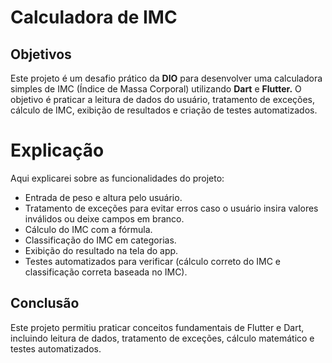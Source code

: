 # Calculadora de IMC

## Objetivos

Este projeto é um desafio prático da **DIO** para desenvolver uma calculadora simples de IMC (Índice de Massa Corporal) utilizando **Dart** e **Flutter.**
O objetivo é praticar a leitura de dados do usuário, tratamento de exceções, cálculo de IMC, exibição de resultados e criação de testes automatizados.

# Explicação

Aqui explicarei sobre as funcionalidades do projeto:
- Entrada de peso e altura pelo usuário.
- Tratamento de exceções para evitar erros caso o usuário insira valores inválidos ou deixe campos em branco.
- Cálculo do IMC com a fórmula.
- Classificação do IMC em categorias.
- Exibição do resultado na tela do app.
- Testes automatizados para verificar (cálculo correto do IMC e classificação correta baseada no IMC).

## Conclusão

Este projeto permitiu praticar conceitos fundamentais de Flutter e Dart, incluindo leitura de dados, tratamento de exceções, cálculo matemático e testes automatizados.